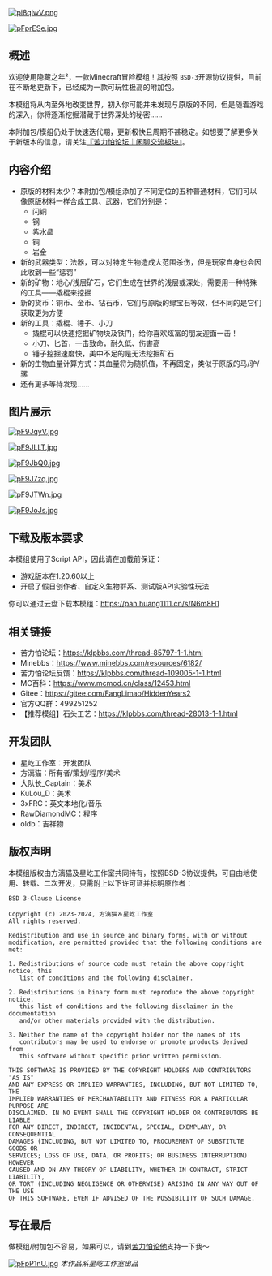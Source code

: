 [![pi8qiwV.png](https://s11.ax1x.com/2023/11/11/pi8qiwV.png)](https://imgse.com/i/pi8qiwV)

[![pFprESe.jpg](https://s11.ax1x.com/2024/01/09/pFprESe.jpg)](https://imgse.com/i/pFprESe)

## 概述

欢迎使用隐藏之年²，一款Minecraft冒险模组！其按照 `BSD-3`开源协议提供，目前在不断地更新下，已经成为一款可玩性极高的附加包。

本模组将从内至外地改变世界，初入你可能并未发现与原版的不同，但是随着游戏的深入，你将逐渐挖掘潜藏于世界深处的秘密……

本附加包/模组仍处于快速迭代期，更新极快且周期不甚稳定。如想要了解更多关于新版本的信息，请关注[『苦力怕论坛｜闲聊交流板块』](https://klpbbs.com/forum-41-1.html)。

## 内容介绍

- 原版的材料太少？本附加包/模组添加了不同定位的五种普通材料，它们可以像原版材料一样合成工具、武器，它们分别是：
  - 闪铜
  - 钢
  - 紫水晶
  - 铜
  - 岩金
- 新的武器类型：法器，可以对特定生物造成大范围杀伤，但是玩家自身也会因此收到一些“惩罚”
- 新的矿物：地心/浅层矿石，它们生成在世界的浅层或深处，需要用一种特殊的工具——撬棍来挖掘
- 新的货币：铜币、金币、钻石币，它们与原版的绿宝石等效，但不同的是它们获取更为方便
- 新的工具：撬棍、锤子、小刀
  - 撬棍可以快速挖掘矿物块及铁门，给你喜欢炫富的朋友迎面一击！
  - 小刀、匕首，一击致命，耐久低、伤害高
  - 锤子挖掘速度快，美中不足的是无法挖掘矿石
- 新的生物血量计算方式：其血量将为随机值，不再固定，类似于原版的马/驴/骡
- 还有更多等待发现……

## 图片展示

[![pF9JqyV.jpg](https://s11.ax1x.com/2024/01/10/pF9JqyV.jpg)](https://imgse.com/i/pF9JqyV)

[![pF9JLLT.jpg](https://s11.ax1x.com/2024/01/10/pF9JLLT.jpg)](https://imgse.com/i/pF9JLLT)

[![pF9JbQ0.jpg](https://s11.ax1x.com/2024/01/10/pF9JbQ0.jpg)](https://imgse.com/i/pF9JbQ0)

[![pF9J7zq.jpg](https://s11.ax1x.com/2024/01/10/pF9J7zq.jpg)](https://imgse.com/i/pF9J7zq)

[![pF9JTWn.jpg](https://s11.ax1x.com/2024/01/10/pF9JTWn.jpg)](https://imgse.com/i/pF9JTWn)

[![pF9JoJs.jpg](https://s11.ax1x.com/2024/01/10/pF9JoJs.jpg)](https://imgse.com/i/pF9JoJs)

## 下载及版本要求

本模组使用了Script API，因此请在加载前保证：

- 游戏版本在1.20.60以上
- 开启了假日创作者、自定义生物群系、测试版API实验性玩法

你可以通过云盘下载本模组：https://pan.huang1111.cn/s/N6m8H1

## 相关链接

- 苦力怕论坛：https://klpbbs.com/thread-85797-1-1.html
- Minebbs：https://www.minebbs.com/resources/6182/
- 苦力怕论坛反馈：https://klpbbs.com/thread-109005-1-1.html
- MC百科：https://www.mcmod.cn/class/12453.html
- Gitee：https://gitee.com/FangLimao/HiddenYears2
- 官方QQ群：499251252
- 【推荐模组】石头工艺：https://klpbbs.com/thread-28013-1-1.html

## 开发团队

- 星屹工作室：开发团队
- 方漓猫：所有者/策划/程序/美术
- 大队长\_Captain：美术
- KuLou_D：美术
- 3xFRC：英文本地化/音乐
- RawDiamondMC：程序
- oldb：吉祥物

## 版权声明

本模组版权由方漓猫及星屹工作室共同持有，按照BSD-3协议提供，可自由地使用、转载、二次开发，只需附上以下许可证并标明原作者：

```
BSD 3-Clause License

Copyright (c) 2023-2024, 方漓猫＆星屹工作室
All rights reserved.

Redistribution and use in source and binary forms, with or without
modification, are permitted provided that the following conditions are met:

1. Redistributions of source code must retain the above copyright notice, this
   list of conditions and the following disclaimer.

2. Redistributions in binary form must reproduce the above copyright notice,
   this list of conditions and the following disclaimer in the documentation
   and/or other materials provided with the distribution.

3. Neither the name of the copyright holder nor the names of its
   contributors may be used to endorse or promote products derived from
   this software without specific prior written permission.

THIS SOFTWARE IS PROVIDED BY THE COPYRIGHT HOLDERS AND CONTRIBUTORS "AS IS"
AND ANY EXPRESS OR IMPLIED WARRANTIES, INCLUDING, BUT NOT LIMITED TO, THE
IMPLIED WARRANTIES OF MERCHANTABILITY AND FITNESS FOR A PARTICULAR PURPOSE ARE
DISCLAIMED. IN NO EVENT SHALL THE COPYRIGHT HOLDER OR CONTRIBUTORS BE LIABLE
FOR ANY DIRECT, INDIRECT, INCIDENTAL, SPECIAL, EXEMPLARY, OR CONSEQUENTIAL
DAMAGES (INCLUDING, BUT NOT LIMITED TO, PROCUREMENT OF SUBSTITUTE GOODS OR
SERVICES; LOSS OF USE, DATA, OR PROFITS; OR BUSINESS INTERRUPTION) HOWEVER
CAUSED AND ON ANY THEORY OF LIABILITY, WHETHER IN CONTRACT, STRICT LIABILITY,
OR TORT (INCLUDING NEGLIGENCE OR OTHERWISE) ARISING IN ANY WAY OUT OF THE USE
OF THIS SOFTWARE, EVEN IF ADVISED OF THE POSSIBILITY OF SUCH DAMAGE.
```

## 写在最后

做模组/附加包不容易，如果可以，请到[苦力怕论他](https://klpbbs.com/space-uid-855752.html)支持一下我～

[![pFpP1nU.jpg](https://s11.ax1x.com/2024/01/08/pFpP1nU.jpg)](https://imgse.com/i/pFpP1nU)
_本作品系星屹工作室出品_
